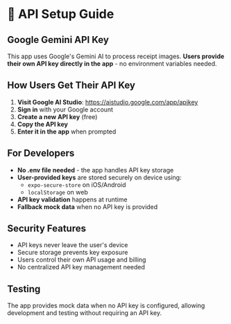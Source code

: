 # 🔑 API Setup Guide

## Google Gemini API Key

This app uses Google's Gemini AI to process receipt images. **Users provide their own API key directly in the app** - no environment variables needed.

## How Users Get Their API Key

1. **Visit Google AI Studio**: https://aistudio.google.com/app/apikey
2. **Sign in** with your Google account
3. **Create a new API key** (free)
4. **Copy the API key**
5. **Enter it in the app** when prompted

## For Developers

- **No .env file needed** - the app handles API key storage
- **User-provided keys** are stored securely on device using:
  - `expo-secure-store` on iOS/Android
  - `localStorage` on web
- **API key validation** happens at runtime
- **Fallback mock data** when no API key is provided

## Security Features

- API keys never leave the user's device
- Secure storage prevents key exposure
- Users control their own API usage and billing
- No centralized API key management needed

## Testing

The app provides mock data when no API key is configured, allowing development and testing without requiring an API key.

